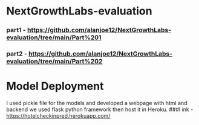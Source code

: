# NextGrowthLabs-evaluation
### part1 - https://github.com/alanjoe12/NextGrowthLabs-evaluation/tree/main/Part%201
### part2 - https://github.com/alanjoe12/NextGrowthLabs-evaluation/tree/main/Part%202

#  Model Deployment
I used pickle file for the models and developed a webpage with html and backend we used flask python framework then host it in Heroku.
###l ink - https://hotelcheckinpred.herokuapp.com/


